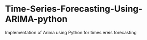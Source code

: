 # Time-Series-Forecasting-Using-ARIMA-python
Implementation of Arima using  Python for times ereis forecasting
